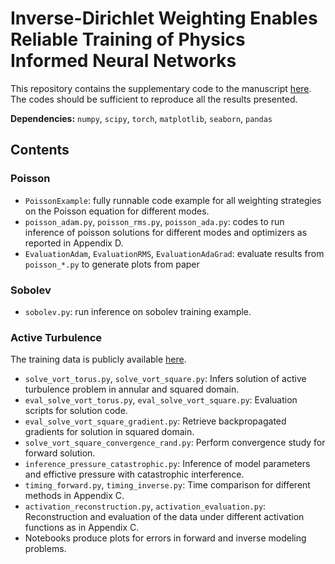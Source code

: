 # Inverse-Dirichlet Weighting Enables Reliable Training of Physics Informed Neural Networks

This repository contains the supplementary code to the manuscript [here](https://arxiv.org/abs/2107.00940). The codes should be sufficient to reproduce all the results presented.

**Dependencies:** `numpy`, `scipy`, `torch`, `matplotlib`, `seaborn`, `pandas`

## Contents

### Poisson

* `PoissonExample`: fully runnable code example for all weighting strategies on the Poisson equation for different modes.
* `poisson_adam.py`, `poisson_rms.py`, `poisson_ada.py`: codes to run inference of poisson solutions for different modes and optimizers as reported in Appendix D.
* `EvaluationAdam`, `EvaluationRMS`, `EvaluationAdaGrad`: evaluate results from `poisson_*.py` to generate plots from paper

### Sobolev

* `sobolev.py`: run inference on sobolev training example.

### Active Turbulence

The training data is publicly available [here](https://cloud.mpi-cbg.de/index.php/s/sFPQ49WQcbLgEAZ).

* `solve_vort_torus.py`, `solve_vort_square.py`: Infers solution of active turbulence problem in annular and squared domain.
* `eval_solve_vort_torus.py`, `eval_solve_vort_square.py`: Evaluation scripts for solution code.
* `eval_solve_vort_square_gradient.py`: Retrieve backpropagated gradients for solution in squared domain.
* `solve_vort_square_convergence_rand.py`: Perform convergence study for forward solution.
* `inference_pressure_catastrophic.py`: Inference of model parameters and effictive pressure with catastrophic interference.
* `timing_forward.py`, `timing_inverse.py`: Time comparison for different methods in Appendix C.
* `activation_reconstruction.py`, `activation_evaluation.py`: Reconstruction and evaluation of the data under different activation functions as in Appendix C.
* Notebooks produce plots for errors in forward and inverse modeling problems.
